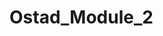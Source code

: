 # Ostad_Module_2

<!-- HF consultancy wants to build a very simple commission-calculating calculator for their Admission agents. Usually, the commission is twenty-five percent of the tuition fee if the tuition is above twenty thousand dollars. But if the tuition fee is above ten thousand dollars but less than twenty thousand dollars, the commission is twenty percent. If the tuition fee is less than ten thousand dollars but greater than seven thousand dollars,  the commission rate is fifteen percent. If the tuition fee is below seven thousand dollars the data will be invalid. As a developer please help HF Consultancy for building this simple calculator using a ternary operator in Php. -->
